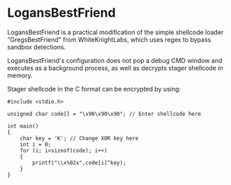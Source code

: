 # LogansBestFriend

LogansBestFriend is a practical modification of the simple shellcode loader "GregsBestFriend" from WhiteKnightLabs, which uses regex to bypass sandbox detections.

LogansBestFriend's configuration does not pop a debug CMD window and executes as a background process, as well as decrypts stager shellcode in memory.

Stager shellcode in the C format can be encrypted by using:

```
#include <stdio.h>

unsigned char code[] = "\x90\x90\x90"; // Enter shellcode here

int main()
{
    char key = 'K'; // Change XOR key here
    int i = 0;
    for (i; i<sizeof(code); i++)
    {
        printf("\\x%02x",code[i]^key);
    }
}

```